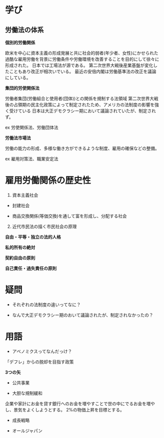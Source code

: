 # 学び

## 労働法の体系

**個別的労働関係**

欧米を中心に資本主義の形成発展と共に社会的弱者(年少者、女性)にかせられた過酷な雇用労働を背景に労働条件や労働環境を改善することを目的にして徐々に形成された。
日本では工場法が源である。
第二次世界大戦後産業基盤が変化したこともあり改正が相次いでいる。
最近の安倍内閣は労働基準法の改正を議論にしている。


**集団的労使関係法**

労働者集団(労働組合と使用者(団体))との関係を規制する法領域
第二次世界大戦後の占領期の民主化政策によって制定されたため、アメリカの法制度の影響を強く受けている
日本は大正デモクラシー期において議論されていたが、制定されず。

ex 労使関係法、労働団体法

**労働法市場法**

労働の能力の形成、多様な働き方ができるような制度、雇用の確保などの整備。

ex 雇用対策法、職業安定法

# 雇用労働関係の歴史性

1. 資本主義社会

- 封建社会

- 商品交換関係(等価交換)を通して富を形成し、分配する社会

2. 近代市民法の描く市民社会の原理

**自由・平等・独立の法的人格**

**私的所有の絶対**

**契約自由の原則**

**自己責任・過失責任の原則**


# 疑問

- それぞれの法制度の違いってなに？


- なんで大正デモクラシー期のおいて議論されたが、制定されなかったの？



# 用語

- アベノミクスってなんだっけ？

「デフレ」からの脱却を目指す政策

**3つの矢**

- 公共事業

- 大胆な規制緩和

企業や家計にお金を貸す銀行へのお金を増やすことで世の中にでるお金を増やし、景気をよくしようとする。
2%の物価上昇を目標とする。

- 成長戦略


- オールジャパン

